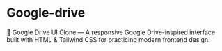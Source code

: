# Google-drive
📂 Google Drive UI Clone — A responsive Google Drive-inspired interface built with HTML &amp; Tailwind CSS for practicing modern frontend design.
